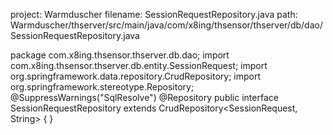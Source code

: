 project: Warmduscher
filename: SessionRequestRepository.java
path: Warmduscher/thserver/src/main/java/com/x8ing/thsensor/thserver/db/dao/SessionRequestRepository.java

package com.x8ing.thsensor.thserver.db.dao;
import com.x8ing.thsensor.thserver.db.entity.SessionRequest;
import org.springframework.data.repository.CrudRepository;
import org.springframework.stereotype.Repository;
@SuppressWarnings("SqlResolve")
@Repository
public interface SessionRequestRepository extends CrudRepository<SessionRequest, String> {
}
